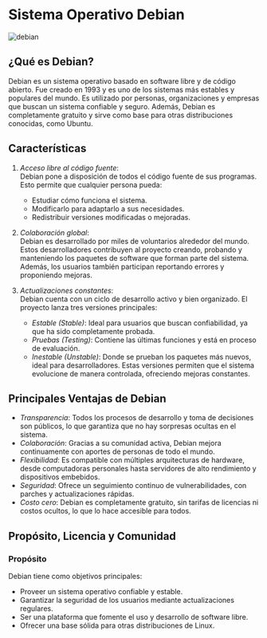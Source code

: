 # Sistema Operativo Debian



![debian](https://github.com/user-attachments/assets/58b0a3eb-0894-4635-af24-e69c5e43a9e0)



## ¿Qué es Debian?
Debian es un sistema operativo basado en software libre y de código abierto. Fue creado en 1993 y es uno de los sistemas más estables y populares del mundo. Es utilizado por personas, organizaciones y empresas que buscan un sistema confiable y seguro. Además, Debian es completamente gratuito y sirve como base para otras distribuciones conocidas, como Ubuntu.

## Características
1. *Acceso libre al código fuente*:  
   Debian pone a disposición de todos el código fuente de sus programas. Esto permite que cualquier persona pueda:
   - Estudiar cómo funciona el sistema.
   - Modificarlo para adaptarlo a sus necesidades.
   - Redistribuir versiones modificadas o mejoradas.

2. *Colaboración global*:  
   Debian es desarrollado por miles de voluntarios alrededor del mundo. Estos desarrolladores contribuyen al proyecto creando, probando y manteniendo los paquetes de software que forman parte del sistema. Además, los usuarios también participan reportando errores y proponiendo mejoras.

3. *Actualizaciones constantes*:  
   Debian cuenta con un ciclo de desarrollo activo y bien organizado. El proyecto lanza tres versiones principales:
   - *Estable (Stable)*: Ideal para usuarios que buscan confiabilidad, ya que ha sido completamente probada.
   - *Pruebas (Testing)*: Contiene las últimas funciones y está en proceso de evaluación.
   - *Inestable (Unstable)*: Donde se prueban los paquetes más nuevos, ideal para desarrolladores.
   Estas versiones permiten que el sistema evolucione de manera controlada, ofreciendo mejoras constantes.

## Principales Ventajas de Debian
- *Transparencia*: Todos los procesos de desarrollo y toma de decisiones son públicos, lo que garantiza que no hay sorpresas ocultas en el sistema.
- *Colaboración*: Gracias a su comunidad activa, Debian mejora continuamente con aportes de personas de todo el mundo.
- *Flexibilidad*: Es compatible con múltiples arquitecturas de hardware, desde computadoras personales hasta servidores de alto rendimiento y dispositivos embebidos.
- *Seguridad*: Ofrece un seguimiento continuo de vulnerabilidades, con parches y actualizaciones rápidas.
- *Costo cero*: Debian es completamente gratuito, sin tarifas de licencias ni costos ocultos, lo que lo hace accesible para todos.

## Propósito, Licencia y Comunidad

### Propósito
Debian tiene como objetivos principales:
- Proveer un sistema operativo confiable y estable.
- Garantizar la seguridad de los usuarios mediante actualizaciones regulares.
- Ser una plataforma que fomente el uso y desarrollo de software libre.
- Ofrecer una base sólida para otras distribuciones de Linux.


